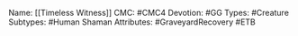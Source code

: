 Name: [[Timeless Witness]]
CMC: #CMC4
Devotion: #GG
Types: #Creature
Subtypes: #Human Shaman
Attributes: #GraveyardRecovery #ETB
